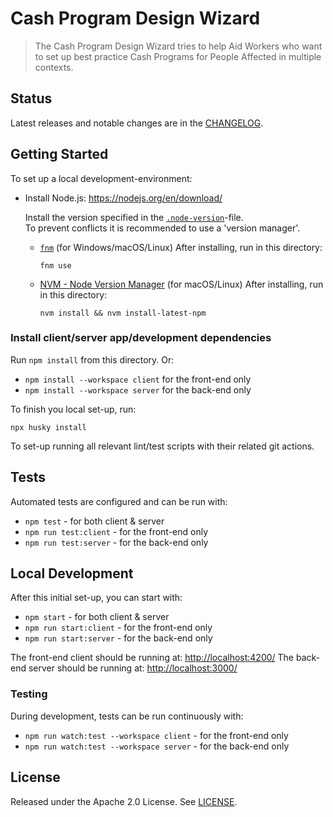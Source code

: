 # Cash Program Design Wizard

> The Cash Program Design Wizard tries to help Aid Workers who want to set up best practice Cash Programs for People Affected in multiple contexts.

## Status

Latest releases and notable changes are in the [CHANGELOG](CHANGELOG.md).

## Getting Started

To set up a local development-environment:

- Install Node.js: <https://nodejs.org/en/download/>

  Install the version specified in the [`.node-version`](.node-version)-file.  
  To prevent conflicts it is recommended to use a 'version manager'.

  - [`fnm`](https://github.com/Schniz/fnm#readme) (for Windows/macOS/Linux) After installing, run in this directory:

        fnm use

  - [NVM - Node Version Manager](http://nvm.sh/) (for macOS/Linux) After installing, run in this directory:

        nvm install && nvm install-latest-npm

### Install client/server app/development dependencies

Run `npm install` from this directory. Or:

- `npm install --workspace client` for the front-end only
- `npm install --workspace server` for the back-end only

To finish you local set-up, run:

    npx husky install

To set-up running all relevant lint/test scripts with their related git actions.

## Tests

Automated tests are configured and can be run with:

- `npm test` - for both client & server
- `npm run test:client` - for the front-end only
- `npm run test:server` - for the back-end only

## Local Development

After this initial set-up, you can start with:

- `npm start` - for both client & server
- `npm run start:client` - for the front-end only
- `npm run start:server` - for the back-end only

The front-end client should be running at: <http://localhost:4200/>
The back-end server should be running at: <http://localhost:3000/>

### Testing

During development, tests can be run continuously with:

- `npm run watch:test --workspace client` - for the front-end only
- `npm run watch:test --workspace server` - for the back-end only

## License

Released under the Apache 2.0 License. See [LICENSE](LICENSE).
